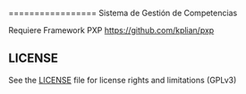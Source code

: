 =================
Sistema de Gestión de Competencias

Requiere Framework PXP https://github.com/kplian/pxp


## LICENSE

See the [LICENSE](LICENSE.txt) file for license rights and limitations (GPLv3)
